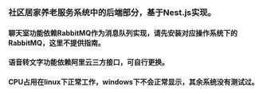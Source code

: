 ### 社区居家养老服务系统中的后端部分，基于Nest.js实现。
#### 聊天室功能依赖RabbitMQ作为消息队列实现，请先安装对应操作系统下的RabbitMQ，这里不提供指南。
#### 语音转文字功能依赖阿里云三方接口，可自行更换。
#### CPU占用在linux下正常工作，windows下不会正常显示，其余系统没有测试过。
